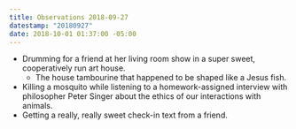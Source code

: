 ```yaml
---
title: Observations 2018-09-27
datestamp: "20180927"
date: 2018-10-01 01:37:00 -05:00
---
```


- Drumming for a friend at her living room show in a super sweet, cooperatively run art house.
	- The house tambourine that happened to be shaped like a Jesus fish.
- Killing a mosquito while listening to a homework-assigned interview with philosopher Peter Singer about the ethics of our interactions with animals.
- Getting a really, really sweet check-in text from a friend.
